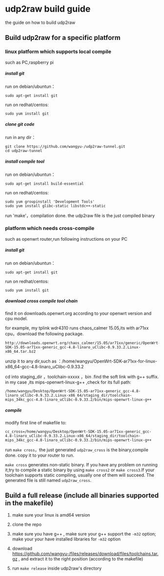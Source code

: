 # udp2raw build guide

the guide on how to build udp2raw

## Build udp2raw for a specific platform

### linux platform which supports local compile
such as PC,raspberry pi

##### install git
run on debian/ubuntun：
```
sudo apt-get install git
```
run on redhat/centos:
```
sudo yum install git
```
##### clone git code

run in any dir：

```
git clone https://github.com/wangyu-/udp2raw-tunnel.git
cd udp2raw-tunnel
```

##### install compile tool
run on debian/ubuntun：
```
sudo apt-get install build-essential
```

run on redhat/centos:
```
sudo yum groupinstall 'Development Tools'
sudo yum install glibc-static libstdc++-static
```

run 'make'，compilation done. the udp2raw file is the just compiled binary

### platform which needs cross-compile
such as openwrt router,run following instructions on your PC

##### install git
run on debian/ubuntun：
```
sudo apt-get install git
```
run on redhat/centos:
```
sudo yum install git
```

##### download cross compile tool chain

find it on downloads.openwrt.org according to your openwrt version and cpu model.

for example, my tplink wdr4310 runs chaos_calmer 15.05,its with ar71xx cpu，download the following package.

```
http://downloads.openwrt.org/chaos_calmer/15.05/ar71xx/generic/OpenWrt-SDK-15.05-ar71xx-generic_gcc-4.8-linaro_uClibc-0.9.33.2.Linux-x86_64.tar.bz2
```
unzip it to any dir,such as ：/home/wangyu/OpenWrt-SDK-ar71xx-for-linux-x86_64-gcc-4.8-linaro_uClibc-0.9.33.2

cd into staging_dir ，toolchain-xxxxx ，bin .find the soft link with g++ suffix. in my case ,its mips-openwrt-linux-g++ ,check for its full path:

```
/home/wangyu/Desktop/OpenWrt-SDK-15.05-ar71xx-generic_gcc-4.8-linaro_uClibc-0.9.33.2.Linux-x86_64/staging_dir/toolchain-mips_34kc_gcc-4.8-linaro_uClibc-0.9.33.2/bin/mips-openwrt-linux-g++
```
##### compile
modify first line of makefile to:
```
cc_cross=/home/wangyu/Desktop/OpenWrt-SDK-15.05-ar71xx-generic_gcc-4.8-linaro_uClibc-0.9.33.2.Linux-x86_64/staging_dir/toolchain-mips_34kc_gcc-4.8-linaro_uClibc-0.9.33.2/bin/mips-openwrt-linux-g++
```

run `make cross`，the just generated `udp2raw_cross` is the binary,compile done. copy it to your router to run.

`make cross` generates non-static binary. If you have any problem on running it,try to compile a static binary by using `make cross2` or `make cross3`.If your toolchain supports static compiling, usually one of them will succeed. The generated file is still named `udp2raw_cross`.



## Build a full release (include all binaries supported in the makefile)

1. make sure your linux is amd64 version

2. clone the repo

3. make sure you have g++ , make sure your g++ support the `-m32` option; make your your have installed libraries for `-m32` option

4. download https://github.com/wangyu-/files/releases/download/files/toolchains.tar.gz , and extract it to the right position (according to the makefile)

5. run `make release` inside udp2raw's directory
